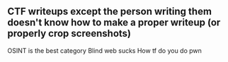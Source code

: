 ## CTF writeups except the person writing them doesn't know how to make a proper writeup (or properly crop screenshots)

OSINT is the best category
Blind web sucks
How tf do you do pwn
